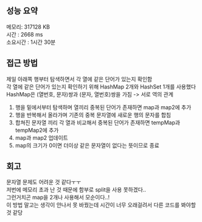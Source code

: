 
## 성능 요약
메모리: 317128 KB  
시간 : 2668 ms  
소요시간 : 1시간 30분  


## 접근 방법
제일 아래쪽 행부터 탐색하면서 각 열에 같은 단어가 있는지 확인함  
각 열에 같은 단어가 있는지 확인하기 위해 HashMap 2개와 HashSet 1개를 사용했다  
HashMap은 (열번호, 문자)쌍과 (문자, 열번호)쌍을 가짐 -> 서로 역의 관계  


1. 행을 밑에서부터 탐색하며 열끼리 중복된 단어가 존재하면 map과 map2에 추가  
2. 행을 반복해서 올라가며 기존의 중복 문자열에 새로운 행의 문자를 합침  
3. 합쳐진 문자열 끼리 각 열과 비교해서 중복된 단어가 존재하면 tempMap과 tempMap2에 추가  
4. map과 map2 업데이트  
5. map의 크기가 0이면 더이상 같은 문자열이 없다는 뜻이므로 종료  


## 회고
문자열 문제도 어려운 것 같다ㅜㅜ  
저번에 메모리 초과 난 것 때문에 함부로 split을 사용 못하겠다..  
그런거치곤 map을 2개나 사용해서 모순이다..!  
이 방법 말고는 생각이 안나서 못 바꿨는데 시간이 너무 오래걸려서 다른 코드를 봐야할 것 같당  

